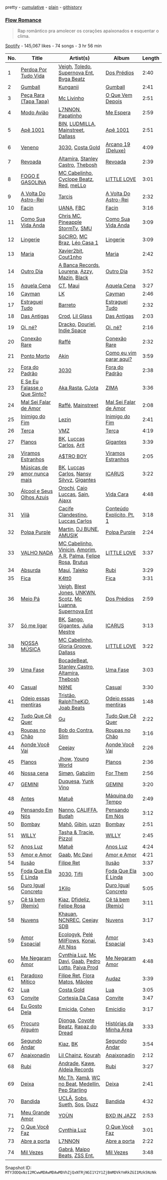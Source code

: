 pretty - [cumulative](/playlists/cumulative/37i9dQZF1DXaBt8AqnUnAs.md) - [plain](/playlists/plain/37i9dQZF1DXaBt8AqnUnAs) - [githistory](https://github.githistory.xyz/mackorone/spotify-playlist-archive/blob/main/playlists/plain/37i9dQZF1DXaBt8AqnUnAs)

### [Flow Romance](https://open.spotify.com/playlist/37i9dQZF1DXaBt8AqnUnAs)

> Rap romântico pra amolecer os corações apaixonados e esquentar o clima.

[Spotify](https://open.spotify.com/user/spotify) - 145,067 likes - 74 songs - 3 hr 56 min

| No. | Title | Artist(s) | Album | Length |
|---|---|---|---|---|
| 1 | [Perdoa Por Tudo Vida](https://open.spotify.com/track/7zKqmAHGY8zm2UA4wT5ant) | [Veigh](https://open.spotify.com/artist/4YqwRbMLqGHRHLS1w2ZKse), [Toledo](https://open.spotify.com/artist/7I4OIWw3Zm4lUmt2QHnz30), [Supernova Ent](https://open.spotify.com/artist/3prRKGJz16RRMRSIM97nHw), [Bvga Beatz](https://open.spotify.com/artist/7saGN6a32YNpiMPo2SWJxE) | [Dos Prédios](https://open.spotify.com/album/7ARyKbobUo0oE30Arwe67d) | 2:40 |
| 2 | [Gumball](https://open.spotify.com/track/3CegdOeCCPTW9vP2KLb10w) | [Kunganii](https://open.spotify.com/artist/6Q52y6Y1JkSEMPnFSd5nlv) | [Gumball](https://open.spotify.com/album/3cXNC67o6QAYFzwo86RvVd) | 2:41 |
| 3 | [Peça Rara \(Tapa Tapa\)](https://open.spotify.com/track/6rHj0nfcYDDFkhsRiMbePy) | [Mc Livinho](https://open.spotify.com/artist/7me0S5Z40qVWj3gzyK8aC3) | [O Que Vem Depois](https://open.spotify.com/album/0A4L7nluxjOflqGHupldFF) | 2:51 |
| 4 | [Modo Avião](https://open.spotify.com/track/26i58WAIoKhuTf8TMH6I6C) | [L7NNON](https://open.spotify.com/artist/0JjPiLQNgAFaEkwoy56B1C), [Papatinho](https://open.spotify.com/artist/0iZz25uH5PLaShpqq84uYv) | [Me Espera](https://open.spotify.com/album/4JL14tRjU1msXjdvLmfLof) | 2:59 |
| 5 | [Apê 1001](https://open.spotify.com/track/3q6ZCGgFDIVCJQ5XG4JTL2) | [BIN](https://open.spotify.com/artist/1WXbiUMl1AT9Inb619xPUg), [LUDMILLA](https://open.spotify.com/artist/3CDoRporvSjdzTrm99a3gi), [Mainstreet](https://open.spotify.com/artist/25XJqeReVV38w0tR04GGBd), [Dallass](https://open.spotify.com/artist/4LAFtDzlQM89xov636hMVv) | [Apê 1001](https://open.spotify.com/album/1YBdcdUHmr5q2yrUf7ARYV) | 2:51 |
| 6 | [Veneno](https://open.spotify.com/track/63OpfbI5oWzmf2JbBgwVuX) | [3030](https://open.spotify.com/artist/3OHpci0ruhvaMv9F795LR5), [Costa Gold](https://open.spotify.com/artist/7q1aEytv83jXNECmyaMhgn) | [Arcano 19 \(Deluxe\)](https://open.spotify.com/album/6SRyb0UxjNTnYMvCf3HouQ) | 4:09 |
| 7 | [Revoada](https://open.spotify.com/track/4Snrydvw7yvw5JdmWmVHiB) | [Altamira](https://open.spotify.com/artist/12xPPAGu03vdZR3AmWNIxZ), [Stanley Castro](https://open.spotify.com/artist/7LLv5yYIB0JNOIiYBeOGah), [Thebosh](https://open.spotify.com/artist/6NCFegwTfE1dbVEOPrAGxI) | [Revoada](https://open.spotify.com/album/6yCVx7USfDYQ4Futxuv4aJ) | 2:39 |
| 8 | [FOGO E GASOLINA](https://open.spotify.com/track/52EYWdjiulHaehpexuowyh) | [MC Cabelinho](https://open.spotify.com/artist/1WQBwwssN6r8DSjUlkyUGW), [Cyclope Beatz](https://open.spotify.com/artist/0VQRHmzky5fo3E5LZB0x3e), [Red](https://open.spotify.com/artist/4h7R7VHRgyc9Y9fApmbq9S), [meLLo](https://open.spotify.com/artist/5e9fQ7H6ynkMPiZM2ADQDm) | [LITTLE LOVE](https://open.spotify.com/album/0YSpRv5TQFxz2im8ijEglV) | 3:01 |
| 9 | [A Volta Do Astro\-Rei](https://open.spotify.com/track/0PHdvnqGjOah4swvDO5qFm) | [Tarcis](https://open.spotify.com/artist/2qb3anjfE3Rmn5edv2ULzg) | [A Volta Do Astro\-Rei](https://open.spotify.com/album/2LjQqmOByHVX2pHDG68w6p) | 2:32 |
| 10 | [Facin](https://open.spotify.com/track/5vekaggDvplAwbrrG2vpyg) | [UANA](https://open.spotify.com/artist/2fHwMQjss3D6RfkPN0ZkwO), [FBC](https://open.spotify.com/artist/29QKtXMaVczUBDiI3aPBWS) | [Facin](https://open.spotify.com/album/0tui6HWVGM6NNqkvRMWTJa) | 3:16 |
| 11 | [Como Sua Vida Anda](https://open.spotify.com/track/3V3hYHmZFVXmAoxYFPvfc6) | [Chris MC](https://open.spotify.com/artist/0obu7Om4zu9ahul5DI4JtY), [Pineapple StormTv](https://open.spotify.com/artist/09U6hmCerKcIJrixubiBjm), [SMU](https://open.spotify.com/artist/2qATSoNFfzMaTEZFfJpG4c) | [Como Sua Vida Anda](https://open.spotify.com/album/0CBqLmsBNYX9sxJnfN7Wgq) | 3:09 |
| 12 | [Lingerie](https://open.spotify.com/track/6mYwLgUdqQ9KxmSM0XYM8v) | [SóCIRO](https://open.spotify.com/artist/3rS2eMg4fwgs0ViHxkxuUz), [MC Braz](https://open.spotify.com/artist/7htxZTR76qcXYJylEmkLiJ), [Léo Casa 1](https://open.spotify.com/artist/5CLH6SMhWas8Ed7W9YZjJD) | [Lingerie](https://open.spotify.com/album/0iY7kJHcRhssf1e9L306Zq) | 3:09 |
| 13 | [Maria](https://open.spotify.com/track/3Y3TUJekHaFusRGJtWnEQW) | [Xavier2bit](https://open.spotify.com/artist/5b3JwpsWnUgqkDNAsoJWwV), [Cout1nho](https://open.spotify.com/artist/2AVRzXrir2Gfb7QUNxijTv) | [Maria](https://open.spotify.com/album/67qMi4PQLIIGhkCbrLGGlA) | 2:42 |
| 14 | [Outro Dia](https://open.spotify.com/track/10cGYECUNpFbVCZUMLGP5r) | [A Banca Records](https://open.spotify.com/artist/0Do6bAo2kcVLp7ekzypskJ), [Lourena](https://open.spotify.com/artist/3jLj1sAQaEpLpktyJmyGIh), [Azzy](https://open.spotify.com/artist/1uf8uSErmKc3JVtmjVBZ83), [Mazin](https://open.spotify.com/artist/7HfzPKhDGOQMVTbRrDY8Te), [Black](https://open.spotify.com/artist/2UzbrOSDiSjcLFN8wZ4bz2) | [Outro Dia](https://open.spotify.com/album/4OpLG18GdHYN3FamTxiP5o) | 3:52 |
| 15 | [Aquela Cena](https://open.spotify.com/track/37RqcDhvyB7ciWYXruB5Sp) | [CT](https://open.spotify.com/artist/3WxUgB4Yr20VbdbKaFyHkV), [Maui](https://open.spotify.com/artist/36KguyRusb89rBTNnL32ed) | [Aquela Cena](https://open.spotify.com/album/0XTUKf4KX5r9BSWQWobRkw) | 3:27 |
| 16 | [Cayman](https://open.spotify.com/track/0nSB2FoQtYA7KH5YlCwKDu) | [LK](https://open.spotify.com/artist/1NwOxFPX8X4zAp6gF4K8DD) | [Cayman](https://open.spotify.com/album/6dutuSkyW1ai6TzcjxoNsX) | 2:46 |
| 17 | [Estraguei Tudo](https://open.spotify.com/track/1WP8GQZvlInxTdmnIjSNNO) | [Barreto](https://open.spotify.com/artist/7swgSjUstSfWimeNHx0MvD) | [Estraguei Tudo](https://open.spotify.com/album/7Eiuoub8AUj7uyxqV69CPR) | 2:32 |
| 18 | [Das Antigas](https://open.spotify.com/track/1ByeNKjZYQvD4zXEzWa25V) | [Crod](https://open.spotify.com/artist/1VI8uzUXTMpjdIvM6Rsh0j), [Lil Glass](https://open.spotify.com/artist/3YE9TNf4ehxAyZtDvPPNkq) | [Das Antigas](https://open.spotify.com/album/4Sm03oxHTtYBtt7HADhsKV) | 2:03 |
| 19 | [Oi, né?](https://open.spotify.com/track/0eGXGFN0LGUe91bc8MNeO9) | [Dracko](https://open.spotify.com/artist/6gOq16KSO2ORGiVS7yDZHY), [Douriel](https://open.spotify.com/artist/4gYOZZdzJ8PMurmOD72ZLF), [Indie Space](https://open.spotify.com/artist/0W1Rb8JlinMAExLtluwWxr) | [Oi, né?](https://open.spotify.com/album/2HACUv3SGFOQWtiNI4N7Vf) | 2:16 |
| 20 | [Conexão Rare](https://open.spotify.com/track/3A4SgUBQVRtNDmZ5fzj5HH) | [Raffé](https://open.spotify.com/artist/0BMccF4OSgl180EzdVFY9m) | [Conexão Rare](https://open.spotify.com/album/4kBwsmJ15KE8I2gJsIcFfR) | 2:32 |
| 21 | [Ponto Morto](https://open.spotify.com/track/5O9H8oI9jBXlmW7IqlEy3c) | [Akin](https://open.spotify.com/artist/1rHhyIAiFS59m0cjtVzusv) | [Como eu vim parar aqui?](https://open.spotify.com/album/3ZMXh0gQOYgGYGpGQMSNAK) | 3:59 |
| 22 | [Fora do Padrão](https://open.spotify.com/track/0rsw5Z8eaJ8jDVdGHy3yAc) | [3030](https://open.spotify.com/artist/3OHpci0ruhvaMv9F795LR5) | [Fora do Padrão](https://open.spotify.com/album/6kcP4lKHAxfSXWVDDRodKs) | 2:38 |
| 23 | [E Se Eu Falasse o Que Sinto?](https://open.spotify.com/track/68WBThXJjEP9XyzFHppAdX) | [Aka Rasta](https://open.spotify.com/artist/1beK7BpUs2hTagfzLUb1HB), [CJota](https://open.spotify.com/artist/5qvphJwi72TG198xn5VVYH) | [ZIMA](https://open.spotify.com/album/2jTUSGIQ6bUClribNqzoTf) | 3:36 |
| 24 | [Mal Sei Falar de Amor](https://open.spotify.com/track/1BoMpKPeITtg3HN9Ursz5T) | [Raffé](https://open.spotify.com/artist/0BMccF4OSgl180EzdVFY9m), [Mainstreet](https://open.spotify.com/artist/25XJqeReVV38w0tR04GGBd) | [Mal Sei Falar de Amor](https://open.spotify.com/album/2p6554PCcGEKWrSLknXpAr) | 2:08 |
| 25 | [Inimigo do Fim](https://open.spotify.com/track/1s1yGD3leGjhzNZb8A4F0x) | [Lezin](https://open.spotify.com/artist/2JcdqbrYd99HWzPaBRCSfp) | [Inimigo do Fim](https://open.spotify.com/album/6rTtpRK1m4jdqMcqlq5xvS) | 2:41 |
| 26 | [Terça](https://open.spotify.com/track/6JFgWJhpQhDrrq0bJF4w4z) | [VMZ](https://open.spotify.com/artist/5sgcRRQA3HrL1AVk6oMUeg) | [Terça](https://open.spotify.com/album/1fMtzdpLtNL0ea8gHcgusR) | 4:19 |
| 27 | [Planos](https://open.spotify.com/track/7eYEQnY6Lzh3Y8jSOt3xEF) | [BK](https://open.spotify.com/artist/1YOVBTvznjiDvtAj4ExHeo), [Luccas Carlos](https://open.spotify.com/artist/5WFFFHVqeVk5tLuYh2KjQy), [Arit](https://open.spotify.com/artist/4y2z9wsKIMNWZQXt343ZZS) | [Gigantes](https://open.spotify.com/album/4W2IL1NXpcbsYmGdAjeJGg) | 3:39 |
| 28 | [Viramos Estranhos](https://open.spotify.com/track/3zjjUXEtDpqWPhWSXSzoOp) | [A$TRO BOY](https://open.spotify.com/artist/7fuqRvWuhmmFzqNPqZdZwE) | [Viramos Estranhos](https://open.spotify.com/album/1R0aVT1VSV5zRM3pl7gRJr) | 2:05 |
| 29 | [Músicas de amor nunca mais](https://open.spotify.com/track/6RgXU5moRK2kNovhLQV0Yq) | [BK](https://open.spotify.com/artist/1YOVBTvznjiDvtAj4ExHeo), [Luccas Carlos](https://open.spotify.com/artist/5WFFFHVqeVk5tLuYh2KjQy), [Nansy Silvvz](https://open.spotify.com/artist/2eKpDydKIHp3fkST2ZDB8s), [Gigantes](https://open.spotify.com/artist/6IRQqK4ODeABKC4kLRoiHe) | [ICARUS](https://open.spotify.com/album/4YxPiDQY2qbVb0tJHEhAxS) | 3:22 |
| 30 | [Álcool e Seus Olhos Azuis](https://open.spotify.com/track/71NJqTdB9bF2wfVEUzR9B1) | [Orochi](https://open.spotify.com/artist/3rfM2cGqF6DB0kUyytMkXx), [Caio Luccas](https://open.spotify.com/artist/1a3fr7NdeBT4JlGj6YlbDL), [Sain](https://open.spotify.com/artist/26aPjwxSSJsGy6yQ19YL55), [Ajaxx](https://open.spotify.com/artist/0y7B2G0jNMGWyQJsOoRMUt) | [Vida Cara](https://open.spotify.com/album/05O0Z1S7MeE49h8krhErzy) | 4:48 |
| 31 | [Vilã](https://open.spotify.com/track/6u7Z4HEvyBO8r0wWhgFEho) | [Cacife Clandestino](https://open.spotify.com/artist/2RKcy8YT2w2QYn0D7TjiIi), [Luccas Carlos](https://open.spotify.com/artist/5WFFFHVqeVk5tLuYh2KjQy) | [Conteúdo Explícito, Pt\. 1](https://open.spotify.com/album/1WoPJwd3VWWp2BU0f8tFz3) | 3:18 |
| 32 | [Polpa Purple](https://open.spotify.com/track/338ruJWh4eFFXth8zS3kMk) | [Martin](https://open.spotify.com/artist/72YwnRQOnQKDuPBLvaU8Uo), [DJ BUNE](https://open.spotify.com/artist/0cFkPerD9Of1QRBSyOx6cR), [AMUSIK](https://open.spotify.com/artist/48r1nXoaPXPSx1LoM0Rnzl) | [Polpa Purple](https://open.spotify.com/album/74W3c0cw9NaeG8H6nqUdUR) | 2:24 |
| 33 | [VALHO NADA](https://open.spotify.com/track/18XOY618zQH4bFw3TgVT9L) | [MC Cabelinho](https://open.spotify.com/artist/1WQBwwssN6r8DSjUlkyUGW), [Vinicin](https://open.spotify.com/artist/6GF33PalPVxh4sMpbHir0F), [Amorim](https://open.spotify.com/artist/3FVZlbowUWV4h0nKFKVb0a), [A.R](https://open.spotify.com/artist/7KEZl3nvHOJaaLZUo1wLwc), [Palma](https://open.spotify.com/artist/5arfYeRczWtKre7ptGoEXp), [Felipe Rosa](https://open.spotify.com/artist/3de56pt399CWcGlNa7kB5N), [Brutus](https://open.spotify.com/artist/4X7RS8ZUL2fsYifgzuN7l5) | [LITTLE LOVE](https://open.spotify.com/album/0YSpRv5TQFxz2im8ijEglV) | 3:37 |
| 34 | [Absurda](https://open.spotify.com/track/4jhTigzWPItapKZ9RP3CWC) | [Maui](https://open.spotify.com/artist/36KguyRusb89rBTNnL32ed), [Taleko](https://open.spotify.com/artist/1YMyvUKZLJeBYhN9nmJhyz) | [Rubi](https://open.spotify.com/album/4mPPWXKxDCobEMiOBtxNE1) | 3:29 |
| 35 | [Fica](https://open.spotify.com/track/5XoCHhUCrv2seffIGVzJ3x) | [K4tt0](https://open.spotify.com/artist/5YpokbwUkNnmqyKVJiO2E3) | [Fica](https://open.spotify.com/album/4ms8gh4HzAV6LLWSfMB6jO) | 3:31 |
| 36 | [Meio Pá](https://open.spotify.com/track/7qDX7v5im9GW4Mf5WJu6y3) | [Veigh](https://open.spotify.com/artist/4YqwRbMLqGHRHLS1w2ZKse), [Blest Jones](https://open.spotify.com/artist/58zckWmoqAOoqPtZggJ9OZ), [UNKWN](https://open.spotify.com/artist/1hKoauICyrx7JojasOI1EU), [Scotz](https://open.spotify.com/artist/2rb4yUz7taAlwIu5hobMv4), [Mc Luanna](https://open.spotify.com/artist/6VpdTQWCRE01WVoEuby2a6), [Supernova Ent](https://open.spotify.com/artist/3prRKGJz16RRMRSIM97nHw) | [Dos Prédios](https://open.spotify.com/album/7ARyKbobUo0oE30Arwe67d) | 2:59 |
| 37 | [Só me ligar](https://open.spotify.com/track/31ySVMbs7U8LOuy7w4McR9) | [BK](https://open.spotify.com/artist/1YOVBTvznjiDvtAj4ExHeo), [Sango](https://open.spotify.com/artist/7e3FtKBIPLrIVm8g1FJMVg), [Gigantes](https://open.spotify.com/artist/6IRQqK4ODeABKC4kLRoiHe), [Julia Mestre](https://open.spotify.com/artist/1FnGKreDca8xq3juSi5hAE) | [ICARUS](https://open.spotify.com/album/4YxPiDQY2qbVb0tJHEhAxS) | 3:13 |
| 38 | [NOSSA MÚSICA](https://open.spotify.com/track/1Q1d5yjdXpcedKFJR3p7Ir) | [MC Cabelinho](https://open.spotify.com/artist/1WQBwwssN6r8DSjUlkyUGW), [Gloria Groove](https://open.spotify.com/artist/7rXMvXRnWHaSwnVvPeUUfw), [Dallass](https://open.spotify.com/artist/4LAFtDzlQM89xov636hMVv) | [LITTLE LOVE](https://open.spotify.com/album/0YSpRv5TQFxz2im8ijEglV) | 3:22 |
| 39 | [Uma Fase](https://open.spotify.com/track/6S3gyNari7dw45LUDIgHiY) | [BocadeBeat](https://open.spotify.com/artist/78Rzv5uXNUOB9WM3tl22bq), [Stanley Castro](https://open.spotify.com/artist/7LLv5yYIB0JNOIiYBeOGah), [Altamira](https://open.spotify.com/artist/12xPPAGu03vdZR3AmWNIxZ), [Thebosh](https://open.spotify.com/artist/6NCFegwTfE1dbVEOPrAGxI) | [Uma Fase](https://open.spotify.com/album/0HdAgsDoFN2G97R0QPqZmb) | 3:03 |
| 40 | [Casual](https://open.spotify.com/track/6FFsKesuw6oJKJ0WACbpPn) | [N9NE](https://open.spotify.com/artist/15alwx15s1tZ2Gl9zF6Abv) | [Casual](https://open.spotify.com/album/6ACqA0GV9YblnMQPIS93Zu) | 3:30 |
| 41 | [Odeio essas mentiras](https://open.spotify.com/track/7xJ11ysIukKgx2OHrwij01) | [Tristão](https://open.spotify.com/artist/4VYCiHxylPSMQEa9KlTJHH), [RalphTheKiD](https://open.spotify.com/artist/6Hmszyqw2GWY3X0yt0k1lw), [Joab Beats](https://open.spotify.com/artist/26B7Vxj9wBzF8wsDTK6IHh) | [Odeio essas mentiras](https://open.spotify.com/album/2nfK3xCUQ88ix9MaaRZPM7) | 1:48 |
| 42 | [Tudo Que Cê Quer](https://open.spotify.com/track/3owVuCE1JenyUfQxP5JHDt) | [Gu](https://open.spotify.com/artist/08vwQJxPdhUyPBxT4Tf0cS) | [Tudo Que Cê Quer](https://open.spotify.com/album/3K2MLjC4hP6aXFtumBbZ2O) | 2:22 |
| 43 | [Roupas no Chão](https://open.spotify.com/track/3qE9OsjCqqqoPt37gteH7c) | [Bob do Contra](https://open.spotify.com/artist/4DITWCDQL8b3VZTBYpNDR9), [Slim](https://open.spotify.com/artist/11pesIvjRGgS7uZoRmcNRW) | [Roupas no Chão](https://open.spotify.com/album/1JteEifcbCQHecG2OKq2Dx) | 3:16 |
| 44 | [Aonde Você Vai](https://open.spotify.com/track/6FDnM5lgZhrReSaG1BdMe6) | [Ceejay](https://open.spotify.com/artist/153LZ8U45hIJBW9o1yu7sG) | [Aonde Você Vai](https://open.spotify.com/album/5uHk8W5iA4Qlo2u4dd3snP) | 2:26 |
| 45 | [Planos](https://open.spotify.com/track/1aUFFFit7FQrtDetTz5aOZ) | [Jhow](https://open.spotify.com/artist/53lrUpwDAdUp9ix7Xotwgy), [Young World](https://open.spotify.com/artist/3xryEc7ue6lV1kr3dp5PXY) | [Planos](https://open.spotify.com/album/2oD4ArW9n7hJm8LFgGbYSB) | 2:36 |
| 46 | [Nossa cena](https://open.spotify.com/track/4hwHj34DXGqKvRkU3IWRwz) | [Simøn](https://open.spotify.com/artist/6KYSq6KA65FmCpiu0CP7bA), [Gabziim](https://open.spotify.com/artist/7BWtfkxYpBQaca6WNohCQ6) | [For Them](https://open.spotify.com/album/7zphW3RhS13Rrpz7FfPUaP) | 2:56 |
| 47 | [GEMINI](https://open.spotify.com/track/1vrkzEsrowxRKGaj4eiMsF) | [Duquesa](https://open.spotify.com/artist/1JlC6XG7lkwT6GzgQB9xOx), [Yunk Vino](https://open.spotify.com/artist/460m2YG30duLCuHwFdiLgX) | [GEMINI](https://open.spotify.com/album/1HnkY3D40gemQBmZ9azWX2) | 3:20 |
| 48 | [Antes](https://open.spotify.com/track/2XymTaHTrQWDEuSyhfZvqF) | [Matuê](https://open.spotify.com/artist/5nP8x4uEFjAAmDzwOEc9b8) | [Máquina do Tempo](https://open.spotify.com/album/6ehm0SMBBoSxH8oSrFXre6) | 2:49 |
| 49 | [Pensando Em Nós](https://open.spotify.com/track/1AjW8I8Em6yW7RHtZPygIR) | [Nanno](https://open.spotify.com/artist/4UnPlU7ZiB5msWRpEDYsP3), [CALIFFA](https://open.spotify.com/artist/1PSbZri8ZpIcScw1WFMzjD), [Budah](https://open.spotify.com/artist/08zSkHjCY3ypH4gdBVHWgO) | [Pensando Em Nós](https://open.spotify.com/album/4rSPgWnwW140FHy2qR9RSd) | 3:12 |
| 50 | [Bombay](https://open.spotify.com/track/5dq7Ukc63AiAsC4Y9cBpJP) | [Mahô](https://open.spotify.com/artist/5B51c89els1SziVjz1WlLF), [Gibin](https://open.spotify.com/artist/7lC3tO6g2CQhlN0yeDVLDM), [uzzn](https://open.spotify.com/artist/67MmjOmWtHtGANmzJlnvAC) | [Bombay](https://open.spotify.com/album/2HK7NYlKLW42yyRY6I6PYI) | 2:51 |
| 51 | [WILLY](https://open.spotify.com/track/2nmfojpIbGRmDa2UCfddYW) | [Tasha & Tracie](https://open.spotify.com/artist/5Gv1C1LY8pWiYcfcdjSNMT), [Pizzol](https://open.spotify.com/artist/1LvxqCO8GOAKkDzDOXfrAK) | [WILLY](https://open.spotify.com/album/5voxHC8bWiqFAw4toUcsZs) | 2:45 |
| 52 | [Anos Luz](https://open.spotify.com/track/0GYPcKDlsb8WEtJkkKdtgH) | [Matuê](https://open.spotify.com/artist/5nP8x4uEFjAAmDzwOEc9b8) | [Anos Luz](https://open.spotify.com/album/2NtkW7FT1VdKVjGXhLKp9k) | 4:24 |
| 53 | [Amor e Amor](https://open.spotify.com/track/7ipamaL0uwje5dSNejTwPb) | [Gaab](https://open.spotify.com/artist/2iK1rsbYstkSVn57M4s8ut), [Mc Davi](https://open.spotify.com/artist/1cYhx7ZOhYoVmnDPb9KMwo) | [Amor e Amor](https://open.spotify.com/album/3BnaBNbNVXpRv6sO1lpQIe) | 4:21 |
| 54 | [Ilusão](https://open.spotify.com/track/3QpkDyuXdjxhIyLyKtyC6O) | [Filipe Ret](https://open.spotify.com/artist/7gJN8W0589FisSYJS17K54) | [Ilusão](https://open.spotify.com/album/06ZRaFS4lY8dQQXTYrAlOZ) | 3:37 |
| 55 | [Foda Que Ela É Linda](https://open.spotify.com/track/6M0V7t6udJAOBLnHcjb2Wp) | [3030](https://open.spotify.com/artist/3OHpci0ruhvaMv9F795LR5), [Tifli](https://open.spotify.com/artist/0ldh1JBzb2SEDjaqFP5Y8h) | [Foda Que Ela É Linda](https://open.spotify.com/album/69931yO4I6653FXLnb2WA7) | 3:00 |
| 56 | [Duro Igual Concreto](https://open.spotify.com/track/1BuSbqff6EcL8gkdkjaB63) | [1Kilo](https://open.spotify.com/artist/6E2st8OqIaS7PU5gj95FSE) | [Duro Igual Concreto](https://open.spotify.com/album/0E7M1yBHV0BBBHKuQXrArp) | 5:05 |
| 57 | [Cê tá bem \(Remix\)](https://open.spotify.com/track/5WZ5MJyJTUgPC0oSVRzxHX) | [Kiaz](https://open.spotify.com/artist/6Ae0wz09vBFYZXJ2bJAKUl), [Dfideliz](https://open.spotify.com/artist/0oNOkdVXXFaWC9tPb7Ol10), [Felipe Rosa](https://open.spotify.com/artist/3de56pt399CWcGlNa7kB5N) | [Cê tá bem \(Remix\)](https://open.spotify.com/album/59XmINGEHdizIVZLyz5NVD) | 3:11 |
| 58 | [Nuvens](https://open.spotify.com/track/0iAOW4OvdJ851fMsBetwDg) | [Khauan](https://open.spotify.com/artist/7nbtGMD04rSRQSFwTZrPfx), [NCNREC](https://open.spotify.com/artist/44E3tnBod7AApi5nzjOUax), [Ceejay SDB](https://open.spotify.com/artist/3GYBSj5XeeGqWbgOLIXQn9) | [Nuvens](https://open.spotify.com/album/3CONsQp5OceeRQ4yVmDP0M) | 3:17 |
| 59 | [Amor Espacial](https://open.spotify.com/track/0wcUKYS8PIpaYIVsQZsmmf) | [Ecologyk](https://open.spotify.com/artist/1mohmQWtxDNZcBGkfxG4eW), [Pelé MilFlows](https://open.spotify.com/artist/4WbHbolEKZIhnkO2xv2Lm0), [Konai](https://open.spotify.com/artist/12YpLBd0FvDYA0c4nsaxFp), [Alt Niss](https://open.spotify.com/artist/4UKDR0VnScWEJFCmtdEjC6) | [Amor Espacial](https://open.spotify.com/album/5XZhBHLbBp1xUwmz5A86rJ) | 3:43 |
| 60 | [Me Negaram Amor](https://open.spotify.com/track/4oH03lpFiysmcWex1AyddD) | [Cynthia Luz](https://open.spotify.com/artist/0QHGCPmM4UgeNvrNPntSlu), [Mc Davi](https://open.spotify.com/artist/1cYhx7ZOhYoVmnDPb9KMwo), [Gaab](https://open.spotify.com/artist/2iK1rsbYstkSVn57M4s8ut), [Pedro Lotto](https://open.spotify.com/artist/23ot0eI6ByBW6LrlBfr2bm), [Paiva Prod](https://open.spotify.com/artist/1T0F05F7TEo6QYr4vtGJdb) | [Me Negaram Amor](https://open.spotify.com/album/6vgTioni6TWucdoT33BuV7) | 4:48 |
| 61 | [Paradoxo Mítico](https://open.spotify.com/track/4m1V2JVYzrfUuJrVY8n5MS) | [Filipe Ret](https://open.spotify.com/artist/7gJN8W0589FisSYJS17K54), [Flora Matos](https://open.spotify.com/artist/5Znx4PG5UsUitigaJnmZX3), [Mãolee](https://open.spotify.com/artist/72aE07MxpePfCELo4vGZcK) | [Audaz](https://open.spotify.com/album/5qRuTVCxtZJ1HK0mdIUSAa) | 3:39 |
| 62 | [Lua](https://open.spotify.com/track/6dv0kYjuj6YjSHm4y1GPYU) | [Costa Gold](https://open.spotify.com/artist/7q1aEytv83jXNECmyaMhgn) | [Lua](https://open.spotify.com/album/7hG5lVX3IIk4NzL3Jhw8Es) | 3:05 |
| 63 | [Convite](https://open.spotify.com/track/1LWGL9Clf8rzbvgr2mXHCB) | [Cortesia Da Casa](https://open.spotify.com/artist/4DdazUhIad0cymOHGifQO6) | [Convite](https://open.spotify.com/album/4iax4ep3hIh3q5YesIiqdv) | 3:47 |
| 64 | [Eu Gosto Dela](https://open.spotify.com/track/5yqbISO0lUFwY3wdrLgiR0) | [Emicida](https://open.spotify.com/artist/2d9LRvQJnAXRijqIJDDs2K), [Cohen](https://open.spotify.com/artist/6YANUKWAHOVnWhG0wnvm2M) | [Emicidio](https://open.spotify.com/album/1xTiVYWuLx7GkZN9NLRVEs) | 3:17 |
| 65 | [Procuro Alguém](https://open.spotify.com/track/0iCOIAN5PaXnATuKkzTVNx) | [Djonga](https://open.spotify.com/artist/204IwDdaHE4ymGk9Kya2pY), [Coyote Beatz](https://open.spotify.com/artist/2PhFsxtwCQLS3e9SJwDN3j), [Rapaz do Dread](https://open.spotify.com/artist/4AUugyBbC7wnwh6zF2kg5B) | [Histórias da Minha Área](https://open.spotify.com/album/3dCALWYm5dnvz0SS8kRi2k) | 3:33 |
| 66 | [Segundo Andar](https://open.spotify.com/track/1yCRKdKQzfT0Yc8bQU35OF) | [Kiaz](https://open.spotify.com/artist/6Ae0wz09vBFYZXJ2bJAKUl), [BK](https://open.spotify.com/artist/1YOVBTvznjiDvtAj4ExHeo) | [Segundo Andar](https://open.spotify.com/album/4nm7SKKXzMr6p098vzJOKh) | 3:54 |
| 67 | [Apaixonadin](https://open.spotify.com/track/0rocmkucHNcpgoClAQNlWu) | [Lil Chainz](https://open.spotify.com/artist/6LRVpC7lJ4IYrPNeAiylYB), [Kourah](https://open.spotify.com/artist/0ZZjUA7WDQGjBN416iSBae) | [Apaixonadin](https://open.spotify.com/album/4XCSej2LVgk2PWNvVIXZtJ) | 2:12 |
| 68 | [Rubi](https://open.spotify.com/track/1YumR6MJyfkoHarpg2oL19) | [Andrade](https://open.spotify.com/artist/2R5AqLTQob9ojaJVg26TDQ), [Kawe](https://open.spotify.com/artist/1TYJOhNSxMOODWiDVhuyZb), [Aldeia Records](https://open.spotify.com/artist/5q9yc7RScObCN016xvstXM) | [Rubi](https://open.spotify.com/album/2lf9zogvZ4DKBWomGkoisi) | 3:27 |
| 69 | [Deixa](https://open.spotify.com/track/4zZ2rPOa8itw3VuusVSicv) | [Mc Th](https://open.spotify.com/artist/0bg3fNpRQgZTCAg3Bseyly), [Xamã](https://open.spotify.com/artist/5YwzDz4RJfTiMHS4tdR5Lf), [WC no Beat](https://open.spotify.com/artist/2QjS2N6sORI7H4qbf6xitS), [Medellin](https://open.spotify.com/artist/06zC1Z0YDLeWPBLIEAkswh), [Pep Starling](https://open.spotify.com/artist/2OKT3UlyCvDefb14iq4E71) | [Deixa](https://open.spotify.com/album/3D9D1yVykWFsUZI1JzRwqM) | 2:41 |
| 70 | [Bandida](https://open.spotify.com/track/4S5PgR1MoE3nnVJHHtm0GL) | [UCLÃ](https://open.spotify.com/artist/4zP89WNloauEX8v8JdZbxP), [Sobs](https://open.spotify.com/artist/0zuan1WYTIhlisigYXsqY9), [Sueth](https://open.spotify.com/artist/4ZyBq7WEL7d2dDH0BkVDPX), [Sos](https://open.spotify.com/artist/01y0qj3pkC0Fw07YLnKsvK), [Duzz](https://open.spotify.com/artist/4oPnjkJcLqOim9KJxvIYMz) | [Bandida](https://open.spotify.com/album/0hMR7bGDhFgCLWbUfN4XPD) | 4:32 |
| 71 | [Meu Grande Amor](https://open.spotify.com/track/7uOsXEncaOxLBeq0rvU4oJ) | [YOÙN](https://open.spotify.com/artist/42nEiwAAE2ypWbygM9iyJi) | [BXD IN JAZZ](https://open.spotify.com/album/7Kgm5bcggxWaBRBNFs9ItX) | 2:53 |
| 72 | [O Que Você Faz](https://open.spotify.com/track/3HTyLPUwl9e2gUp6Ewgd7e) | [Cynthia Luz](https://open.spotify.com/artist/0QHGCPmM4UgeNvrNPntSlu) | [O Que Você Faz](https://open.spotify.com/album/3nVHkr0UYH2LIGvNzkazNd) | 3:01 |
| 73 | [Abre a porta](https://open.spotify.com/track/4ispiK8sx7pBgNlYjXunZm) | [L7NNON](https://open.spotify.com/artist/0JjPiLQNgAFaEkwoy56B1C) | [Abre a porta](https://open.spotify.com/album/6gsClmogCvPBWKy5JeaDxd) | 2:22 |
| 74 | [Mil Vezes](https://open.spotify.com/track/0bxeaDbEOFn4ljflfOkBUK) | [Gabrá](https://open.spotify.com/artist/5wfYCqurlk6LzsqINa2Gy3), [Maipo Beats](https://open.spotify.com/artist/63BTHXg5UTtmmAiAGc0fQx), [ZSS Ent.](https://open.spotify.com/artist/1L7rw4mLVQFgIkknFHkk47) | [Mil Vezes](https://open.spotify.com/album/6J8oqkGDyaMpBt6ji1BOnq) | 3:48 |

Snapshot ID: `MTY3ODQxNzI2MCwwMDAwMDAwMDVhZjQxNTRjNGI1Y2Y1ZjBmMDVkYmRkZGI1Mzk5NzNk`
